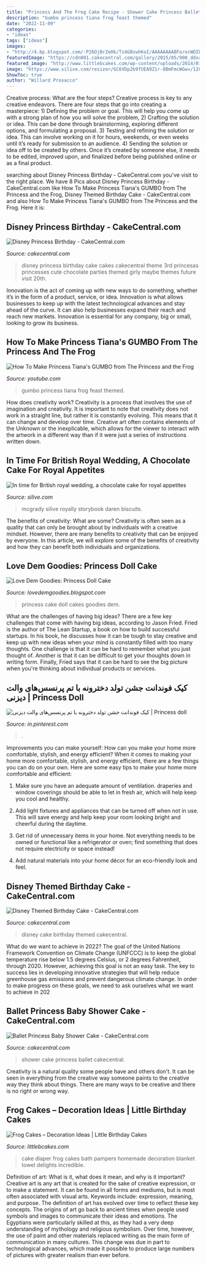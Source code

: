 ```yaml
---
title: "Princess And The Frog Cake Recipe - Shower Cake Princess Ballet Cakecentral"
description: "Gumbo princess tiana frog feast themed"
date: "2022-11-09"
categories:
- "ideas"
tags: ["ideas"]
images:
- "http://4.bp.blogspot.com/-P26OjBrZeHk/Tz4GBswhKoI/AAAAAAAABFo/ocWOIbwTD7Y/s1600/Princess+Cakes+020.JPG"
featuredImage: "https://cdn001.cakecentral.com/gallery/2015/05/900_ddxarwBLuj-disney-themed-birthday-cake.jpg"
featured_image: "http://www.littlebcakes.com/wp-content/uploads/2014/01/Frog-Diaper-Cake.jpg"
image: "https://www.silive.com/resizer/GC6VDp2b9fUEA9Z1r-8BmFmcWGw=/1280x0/smart/advancelocal-adapter-image-uploads.s3.amazonaws.com/image.silive.com/home/silive-media/width2048/img/advance/photo/2011/04/food-photos----wednesday-april-27-2011-85743cc6f9c2b942.jpg"
ShowToc: true
author: "Willard Prosacco"
---
```



Creative process: What are the four steps?
Creative process is key to any creative endeavors. There are four steps that go into creating a masterpiece: 1) Defining the problem or goal. This will help you come up with a strong plan of how you will solve the problem, 2) Crafting the solution or idea. This can be done through brainstorming, exploring different options, and formulating a proposal. 3) Testing and refining the solution or idea. This can involve working on it for hours, weekends, or even weeks until it’s ready for submission to an audience. 4) Sending the solution or idea off to be created by others. Once it’s created by someone else, it needs to be edited, improved upon, and finalized before being published online or as a final product.

	

		
searching about Disney Princess Birthday - CakeCentral.com you've visit to the right place. We have 8 Pics about Disney Princess Birthday - CakeCentral.com like How To Make Princess Tiana&#039;s GUMBO from The Princess and the Frog, Disney Themed Birthday Cake - CakeCentral.com and also How To Make Princess Tiana&#039;s GUMBO from The Princess and the Frog. Here it is:
		
    
## Disney Princess Birthday - CakeCentral.com

<img loading=lazy src="https://cdn001.cakecentral.com/gallery/2015/03/900_6590145tE7_disney-princess-birthday.jpg" onerror="this.onerror=null;this.src='https://tse3.mm.bing.net/th?id=OIP.V44DxPgkNPxtmXgkY0zVDQHaLJ&amp;pid=15.1';" alt="Disney Princess Birthday - CakeCentral.com">

_Source: cakecentral.com_

>disney princess birthday cake cakes cakecentral theme 3rd princesas princesses cute chocolate parties themed girly maybe themes future visit 20th. 

	

Innovation is the act of coming up with new ways to do something, whether it’s in the form of a product, service, or idea. Innovation is what allows businesses to keep up with the latest technological advances and stay ahead of the curve. It can also help businesses expand their reach and reach new markets. Innovation is essential for any company, big or small, looking to grow its business.

    
## How To Make Princess Tiana&#039;s GUMBO From The Princess And The Frog

<img loading=lazy src="https://i.ytimg.com/vi/fLLduqf97ik/maxresdefault.jpg" onerror="this.onerror=null;this.src='https://tse2.mm.bing.net/th?id=OIP.p8rBnCnPrkJO0J1p8NGJWwHaEK&amp;pid=15.1';" alt="How To Make Princess Tiana&#039;s GUMBO from The Princess and the Frog">

_Source: youtube.com_

>gumbo princess tiana frog feast themed. 

	

How does creativity work?
Creativity is a process that involves the use of imagination and creativity. It is important to note that creativity does not work in a straight line, but rather it is constantly evolving. This means that it can change and develop over time. Creative art often contains elements of the Unknown or the inexplicable, which allows for the viewer to interact with the artwork in a different way than if it were just a series of instructions written down.

    
## In Time For British Royal Wedding, A Chocolate Cake For Royal Appetites

<img loading=lazy src="https://www.silive.com/resizer/GC6VDp2b9fUEA9Z1r-8BmFmcWGw=/1280x0/smart/advancelocal-adapter-image-uploads.s3.amazonaws.com/image.silive.com/home/silive-media/width2048/img/advance/photo/2011/04/food-photos----wednesday-april-27-2011-85743cc6f9c2b942.jpg" onerror="this.onerror=null;this.src='https://tse1.mm.bing.net/th?id=OIP.8OnHZDXxwHq9xv74FO8aaAHaLq&amp;pid=15.1';" alt="In time for British royal wedding, a chocolate cake for royal appetites">

_Source: silive.com_

>mcgrady silive royally storybook daren biscuits. 

	

The benefits of creativity: What are some?
Creativity is often seen as a quality that can only be brought about by individuals with a creative mindset. However, there are many benefits to creativity that can be enjoyed by everyone. In this article, we will explore some of the benefits of creativity and how they can benefit both individuals and organizations.

    
## Love Dem Goodies: Princess Doll Cake

<img loading=lazy src="http://4.bp.blogspot.com/-P26OjBrZeHk/Tz4GBswhKoI/AAAAAAAABFo/ocWOIbwTD7Y/s1600/Princess+Cakes+020.JPG" onerror="this.onerror=null;this.src='https://tse3.mm.bing.net/th?id=OIP.T1-I4VN4_nzRTKO7vdABAAHaJ6&amp;pid=15.1';" alt="Love Dem Goodies: Princess Doll Cake">

_Source: lovedemgoodies.blogspot.com_

>princess cake doll cakes goodies dem. 

	

What are the challenges of having big ideas?
There are a few key challenges that come with having big ideas, according to Jason Fried. Fried is the author of The Lean Startup, a book on how to build successful startups. In his book, he discusses how it can be tough to stay creative and keep up with new ideas when your mind is constantly filled with too many thoughts. 
One challenge is that it can be hard to remember what you just thought of. Another is that it can be difficult to get your thoughts down in writing form. Finally, Fried says that it can be hard to see the big picture when you're thinking about individual products or services.

    
## کیک فوندانت جشن تولد دخترونه با تم پرنسس‌های والت دیزنی | Princess Doll

<img loading=lazy src="https://i.pinimg.com/736x/9c/98/9a/9c989a5835b10871841de3d5441bbabe.jpg" onerror="this.onerror=null;this.src='https://tse3.mm.bing.net/th?id=OIP.tVnGePWBwxbCffB7iu6y7QHaJr&amp;pid=15.1';" alt="کیک فوندانت جشن تولد دخترونه با تم پرنسس‌های والت دیزنی | Princess doll">

_Source: in.pinterest.com_

>. 

	

Improvements you can make yourself: How can you make your home more comfortable, stylish, and energy efficient?
When it comes to making your home more comfortable, stylish, and energy efficient, there are a few things you can do on your own. Here are some easy tips to make your home more comfortable and efficient: 
1. Make sure you have an adequate amount of ventilation. draperies and window coverings should be able to let in fresh air, which will help keep you cool and healthy.

2. Add light fixtures and appliances that can be turned off when not in use. This will save energy and help keep your room looking bright and cheerful during the daytime.

3. Get rid of unnecessary items in your home. Not everything needs to be owned or functional like a refrigerator or oven; find something that does not require electricity or space instead!

4. Add natural materials into your home décor for an eco-friendly look and feel.

    
## Disney Themed Birthday Cake - CakeCentral.com

<img loading=lazy src="https://cdn001.cakecentral.com/gallery/2015/05/900_ddxarwBLuj-disney-themed-birthday-cake.jpg" onerror="this.onerror=null;this.src='https://tse4.mm.bing.net/th?id=OIP.rAqgOpL4YXgt727WhSFyIAHaLH&amp;pid=15.1';" alt="Disney Themed Birthday Cake - CakeCentral.com">

_Source: cakecentral.com_

>disney cake birthday themed cakecentral. 

	

What do we want to achieve in 2022?
The goal of the United Nations Framework Convention on Climate Change (UNFCCC) is to keep the global temperature rise below 1.5 degrees Celsius, or 2 degrees Fahrenheit, through 2020. However, achieving this goal is not an easy task. The key to success lies in developing innovative strategies that will help reduce greenhouse gas emissions and prevent dangerous climate change. In order to make progress on these goals, we need to ask ourselves what we want to achieve in 202
    
## Ballet Princess Baby Shower Cake - CakeCentral.com

<img loading=lazy src="https://cdn001.cakecentral.com/gallery/2015/03/900_5m9ABpL7oT-ballet-princess-baby-shower-cake.jpg" onerror="this.onerror=null;this.src='https://tse2.mm.bing.net/th?id=OIP.Gr-mcw8ch45bPO8WaWr4GAHaLJ&amp;pid=15.1';" alt="Ballet Princess Baby Shower Cake - CakeCentral.com">

_Source: cakecentral.com_

>shower cake princess ballet cakecentral. 

	

Creativity is a natural quality some people have and others don't. It can be seen in everything from the creative way someone paints to the creative way they think about things. There are many ways to be creative and there is no right or wrong way.

    
## Frog Cakes – Decoration Ideas | Little Birthday Cakes

<img loading=lazy src="http://www.littlebcakes.com/wp-content/uploads/2014/01/Frog-Diaper-Cake.jpg" onerror="this.onerror=null;this.src='https://tse4.mm.bing.net/th?id=OIP.yXfxEnbFdPVF5HF-QXhBFwHaJ4&amp;pid=15.1';" alt="Frog Cakes – Decoration Ideas | Little Birthday Cakes">

_Source: littlebcakes.com_

>cake diaper frog cakes bath pampers homemade decoration blanket towel delights incredible. 

	

Definition of art: What is it, what does it mean, and why is it important?
Creative art is any art that is created for the sake of creative expression, or to make a statement. It can be found in all forms and mediums, but is most often associated with visual arts. Keywords include: expression, meaning, and purpose. The definition of art has evolved over time to reflect these key concepts.
The origins of art go back to ancient times when people used symbols and images to communicate their ideas and emotions. The Egyptians were particularly skilled at this, as they had a very deep understanding of mythology and religious symbolism. Over time, however, the use of paint and other materials replaced writing as the main form of communication in many cultures. This change was due in part to technological advances, which made it possible to produce large numbers of pictures with greater realism than ever before.

